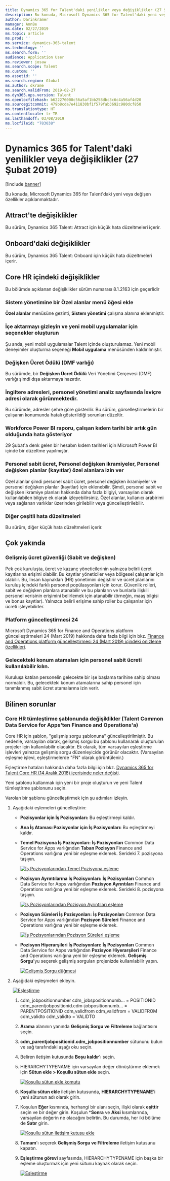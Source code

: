 ```yaml
---
title: Dynamics 365 for Talent'daki yenilikler veya değişiklikler (27 Şubat 2019)
description: Bu konuda, Microsoft Dynamics 365 for Talent'daki yeni veya değişen özellikler açıklanmaktadır.
author: Darinkramer
manager: AnnBe
ms.date: 02/27/2019
ms.topic: article
ms.prod: ''
ms.service: dynamics-365-talent
ms.technology: ''
ms.search.form: ''
audience: Application User
ms.reviewer: josaw
ms.search.scope: Talent
ms.custom: ''
ms.assetid: ''
ms.search.region: Global
ms.author: dkrame
ms.search.validFrom: 2019-02-27
ms.dyn365.ops.version: Talent
ms.openlocfilehash: b622276000c56a5af1bb258dbc3c6c4a56af4d20
ms.sourcegitcommit: 479b8cda7e411830bf1f579fab3692c980dcf850
ms.translationtype: HT
ms.contentlocale: tr-TR
ms.lasthandoff: 03/08/2019
ms.locfileid: "783038"
---
```

# <a name="whats-new-or-changed-in-dynamics-365-for-talent-february-27-2019"></a>Dynamics 365 for Talent'daki yenilikler veya değişiklikler (27 Şubat 2019)

[!include [banner](includes/banner.md)]

Bu konuda, Microsoft Dynamics 365 for Talent'daki yeni veya değişen özellikler açıklanmaktadır.

## <a name="changes-in-attract"></a>Attract'te değişiklikler

Bu sürüm, Dynamics 365 Talent: Attract için küçük hata düzeltmeleri içerir.

## <a name="changes-in-onboard"></a>Onboard'daki değişiklikler

Bu sürüm, Dynamics 365 Talent: Onboard için küçük hata düzeltmeleri içerir.

## <a name="changes-in-core-hr"></a>Core HR içindeki değişiklikler

Bu bölümde açıklanan değişiklikler sürüm numarası 8.1.2163 için geçerlidir

### <a name="add-a-custom-fields-menu-item-to-system-administration"></a>Sistem yönetimine bir Özel alanlar menü öğesi ekle

**Özel alanlar** menüsüne gezinti, **Sistem yönetimi** çalışma alanına eklenmiştir.

### <a name="hide-the-import-and-create-options-for-new-mobile-applications"></a>İçe aktarmayı gizleyin ve yeni mobil uygulamalar için seçenekler oluşturun

Şu anda, yeni mobil uygulamalar Talent içinde oluşturulamaz. Yeni mobil deneyimler oluşturma seçeneği **Mobil uygulama** menüsünden kaldırılmıştır.

### <a name="variable-compensation-award-dmf-entity"></a>Değişken Ücret Ödülü (DMF varlığı)

Bu sürümde, bir **Değişken Ücret Ödülü** Veri Yönetimi Çerçevesi (DMF) varlığı şimdi dışa aktarmaya hazırdır.

### <a name="uk-addresses-appear-in-the-personnel-management-analytics-page-as-swiss-addresses"></a>İngiltere adresleri, personel yönetimi analiz sayfasında İsviçre adresi olarak görünmektedir.

Bu sürümde, adresler şehre göre gösterilir. Bu sürüm, görselleştirmelerin bir çalışanın konumunda hatalı gösterildiği sorunları düzeltir.

### <a name="the-workforce-power-bi-report-shows-an-error-when-a-workers-seniority-date-is-on-leap-day"></a>Workforce Power BI raporu, çalışan kıdem tarihi bir artık gün olduğunda hata gösteriyor

29 Şubat'a denk gelen bir hesabın kıdem tarihleri için Microsoft Power BI içinde bir düzeltme yapılmıştır.

### <a name="employee-fixed-compensation-employee-variable-awards-employee-variable-plans-enrollments-allow-for-custom-fields"></a>Personel sabit ücret, Personel değişken ikramiyeler, Personel değişken planlar (kayıtlar) özel alanlara izin ver

Özel alanlar şimdi personel sabit ücret, personel değişken ikramiyeler ve personel değişken planlar (kayıtlar) için eklenebilir. Şimdi, personel sabit ve değişken ikramiye planları hakkında daha fazla bilgiyi, varsayılan olarak kullanılabilen bilgiye ek olarak izleyebilirsiniz. Özel alanlar, kullanıcı arabirimi veya sağlanan varlıklar üzerinden girilebilir veya güncelleştirilebilir.

### <a name="other-miscellaneous-bug-fixes"></a>Diğer çeşitli hata düzeltmeleri

Bu sürüm, diğer küçük hata düzeltmeleri içerir.

## <a name="coming-soon"></a>Çok yakında

### <a name="advanced-compensation-security-fixed-and-variable"></a>Gelişmiş ücret güvenliği (Sabit ve değişken)

Pek çok kuruluşta, ücret ve kazanç yöneticilerinin yalnızca belirli ücret kayıtlarına erişimi olabilir. Bu kayıtlar yöneticiler veya bölgesel çalışanlar için olabilir. Bu, İnsan kaynakları (HR) yönetimini değiştirir ve ücret planlarını kuruluş içindeki farklı personel popülasyonları için korur. Güvenlik rolleri, sabit ve değişken planlara atanabilir ve bu planların ve bunlarla ilişkili personel verisinin erişimini belirlemek için atanabilir (örneğin, maaş bilgisi ve bonus kayıtlar). Yalnızca belirli erişime sahip roller bu çalışanlar için ücreti işleyebilirler.

### <a name="platform-update-24"></a>Platform güncelleştirmesi 24

Microsoft Dynamics 365 for Finance and Operations platform güncelleştirmeleri 24 (Mart 2019) hakkında daha fazla bilgi için bkz. [Finance and Operations platform güncelleştirmesi 24 (Mart 2019) içindeki önizleme özellikleri](https://docs.microsoft.com/dynamics365/unified-operations/fin-and-ops/get-started/whats-new-platform-update-24).

### <a name="make-employee-fixed-compensation-available-for-future-position-assignments"></a>Gelecekteki konum atamaları için personel sabit ücreti kullanılabilir kılın.

Kuruluşa katılan personelin gelecekte bir işe başlama tarihine sahip olması normaldir. Bu, gelecekteki konum atamalarına sahip personel için tanımlanmış sabit ücret atamalarına izin verir.

## <a name="known-issues"></a>Bilinen sorunlar

### <a name="changes-to-the-core-hr-integration-template-talent-common-data-service-for-apps-to-finance-and-operations"></a>Core HR tümleştirme şablonunda değişiklikler (Talent Common Data Service for Apps'ten Finance and Operations'a)
Core HR için şablon, "gelişmiş sorgu şablonuna" güncelleştirilmiştir. Bu nedenle, varsayılan olarak, gelişmiş sorgu bu şablonu kullanarak oluşturulan projeler için kullanılabilir olacaktır. Ek olarak, tüm varsayılan eşleştirme işlevleri yalnızca gelişmiş sorgu düzenleyicide görünür olacaktır. (Varsayılan eşleşme işlevi, eşleştirmelerde "FN" olarak görüntülenir.)

Eşleştirme hataları hakkında daha fazla bilgi için bkz. [Dynamics 365 for Talent Core HR (14 Aralık 2018) içerisinde neler değişti](https://docs.microsoft.com/dynamics365/unified-operations/talent/whats-new-talent-december-14).

Yeni şablonu kullanmak için yeni bir proje oluşturun ve yeni Talent tümleştirme şablonunu seçin.

Varolan bir şablonu güncelleştirmek için şu adımları izleyin.

1. Aşağıdaki eşlemeleri güncelleştirin:

    - **Pozisyonlar için İş Pozisyonları:** Bu eşleştirmeyi kaldır.
    - **Ana İş Ataması Pozisyonlar için İş Pozisyonları:** Bu eşleştirmeyi kaldır.
    - **Temel Pozisyona İş Pozisyonları:** **İş Pozisyonları** Common Data Service for Apps varlığından **Taban Pozisyon** Finance and Operations varlığına yeni bir eşleşme eklemek. Serideki 7. pozisyona taşıyın.

        [![İş Pozisyonlarından Temel Pozisyona eşleme](./media/CDS-Mapping1.png)](./media/CDS-Mapping1.png)

    - **Pozisyon Ayrıntılarına İş Pozisyonları:** **İş Pozisyonları** Common Data Service for Apps varlığından **Pozisyon Ayrıntıları** Finance and Operations varlığına yeni bir eşleşme eklemek. Serideki 8. pozisyona taşıyın.

        [![İş Pozisyonlarından Pozisyon Ayrıntıları eşleme](./media/CDS-Mapping2.png)](./media/CDS-Mapping2.png)

    - **Pozisyon Süreleri İş Pozisyonları:** **İş Pozisyonları** Common Data Service for Apps varlığından **Pozisyon Süreleri** Finance and Operations varlığına yeni bir eşleşme eklemek.

        [![İş Pozisyonlarından Pozisyon Süreleri eşleme](./media/CDS-Mapping3.png)](./media/CDS-Mapping3.png)

    - **Pozisyon Hiyerarşileri İş Pozisyonları:** **İş Pozisyonları** Common Data Service for Apps varlığından **Pozisyon Hiyerarşileri** Finance and Operations varlığına yeni bir eşleşme eklemek. **Gelişmiş Sorgu**'yu seçerek gelişmiş sorguları projenizde kullanılabilir yapın.

       [![Gelişmiş Sorgu düğmesi](./media/CDS-Advanced-Query.png)](./media/CDS-Advanced-Query.png)

2. Aşağıdaki eşleşmeleri ekleyin.
    
    [![Eşleştirme](./media/CDS-Mapping4.png)](./media/CDS-Mapping4.png)

    1. cdm_jobpositionnumber cdm_jobspositionnumb... = POSITIONID cdm_parentjobpositionid.cdm-jobpositionnumb... = PARENTPOSITIONID cdm_validfrom cdm_validfrom = VALIDFROM cdm_validto cdm_validto = VALIDTO
       
    2. **Arama** alanının yanında **Gelişmiş Sorgu ve Filtreleme** bağlantısını seçin.  

    3. **cdm_parentjobpositionid.cdm_jobpositionnumber** sütununu bulun ve sağ tarafındaki aşağı oku seçin.

    4. Beliren iletişim kutusunda **Boşu kaldır**'ı seçin.

    5. HIERARCHYTYPENAME için varsayılan değer dönüştürme eklemek için **Sütun ekle \> Koşullu sütun ekle** seçin.

        [![Koşullu sütun ekle komutu](./media/Add-column.png)](./media/Add-column.png)

    6. **Koşullu sütun ekle** iletişim kutusunda, **HIERARCHYTYPENAME**'i yeni sütunun adı olarak girin.
    7. Koşulun **Eğer** kısmında, herhangi bir alanı seçin, ilişki olarak **eşittir** seçin ve bir değer girin. Koşulun ***Sonra** ve **Aksi** kısımlarında, varsayılan değerin ne olacağını belirtin. Bu durumda, her iki bölüme de **Satır** girin.

        [![Koşullu sütun iletişim kutusu ekle](./media/Add-conditional-column.png)](./media/Add-conditional-column.png)

    8. **Tamam**'ı seçerek **Gelişmiş Sorgu ve Filtreleme** iletişim kutusunu kapatın.
    9. **Eşleştirme görevi** sayfasında, HIERARCHYTYPENAME için başka bir eşleme oluşturmak için yeni sütunu kaynak olarak seçin.

        [![Eşleştirme](./media/CDS-Mapping5.png)](./media/CDS-Mapping5.png)
